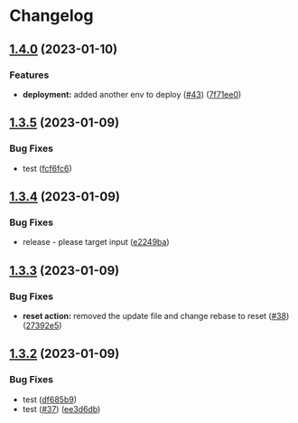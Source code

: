 # Changelog

## [1.4.0](https://github.com/dudisamarel/Github-Actions-Deployment/compare/v1.3.5...v1.4.0) (2023-01-10)


### Features

* **deployment:** added another env to deploy ([#43](https://github.com/dudisamarel/Github-Actions-Deployment/issues/43)) ([7f71ee0](https://github.com/dudisamarel/Github-Actions-Deployment/commit/7f71ee0a55633d73eac7dc9f0645ed3ab72fbe9d))

## [1.3.5](https://github.com/dudisamarel/Github-Actions-Deployment/compare/v1.3.4...v1.3.5) (2023-01-09)


### Bug Fixes

* test ([fcf6fc6](https://github.com/dudisamarel/Github-Actions-Deployment/commit/fcf6fc6f628652db66d9febf5f03547d2239775b))

## [1.3.4](https://github.com/dudisamarel/Github-Actions-Deployment/compare/v1.3.3...v1.3.4) (2023-01-09)


### Bug Fixes

* release - please target input ([e2249ba](https://github.com/dudisamarel/Github-Actions-Deployment/commit/e2249ba7807cda5f6ca945b96ebf22424159a998))

## [1.3.3](https://github.com/dudisamarel/Github-Actions-Deployment/compare/v1.3.2...v1.3.3) (2023-01-09)


### Bug Fixes

* **reset action:** removed the update file and change rebase to reset ([#38](https://github.com/dudisamarel/Github-Actions-Deployment/issues/38)) ([27392e5](https://github.com/dudisamarel/Github-Actions-Deployment/commit/27392e556cf7286f31bcf61a183327ad5907f517))

## [1.3.2](https://github.com/dudisamarel/Github-Actions-Deployment/compare/v1.3.1...v1.3.2) (2023-01-09)


### Bug Fixes

* test ([df685b9](https://github.com/dudisamarel/Github-Actions-Deployment/commit/df685b99cecd953403510f20d6f72fb79535bc76))
* test ([#37](https://github.com/dudisamarel/Github-Actions-Deployment/issues/37)) ([ee3d6db](https://github.com/dudisamarel/Github-Actions-Deployment/commit/ee3d6db7572493e0803713491af18e1bab1529df))
